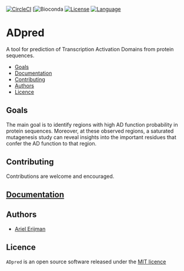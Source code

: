 [![CircleCI](https://circleci.com/gh/nebiolabs/tasmanian/tree/master.svg?style=svg)](https://circleci.com/gh/nebiolabs/tasmanian/tree/master)
[![Bioconda](https://github.com/FredHutch/adpred-pkg/static/figures/bioconda-badge-wide.svg)
[![License](http://img.shields.io/badge/license-MIT-blue.svg)](https://github.com/nebiolabs/tasmanian/blob/master/LICENSE)
[![Language](https://img.shields.io/badge/Made%20with-Python-1f425f.svg)](https://www.python.org)  
  
# ADpred  

A tool for prediction of Transcription Activation Domains from protein sequences.

<!--toc start-->
 * [Goals](#goals)
 * [Documentation](https://adored.readthedocs.io/en/latest/)
 * [Contributing](#contributing)
 * [Authors](#authors)
 * [Licence](#licence)
<!--toc end -->


## Goals  

The main goal is to identify regions with high AD function probability in protein sequences. Moreover, at these observed regions, a saturated mutagenesis study can reveal insights into the important residues that confer the AD function to that region.

## Contributing

Contributions are welcome and encouraged.

## [Documentation](https://adored.readthedocs.io/en/latest/index.html?highlight=predict)

## Authors
* [Ariel Erijman](https://github.com/aerijman)

## Licence
`ADpred` is an open source software released under the [MIT licence](#)

